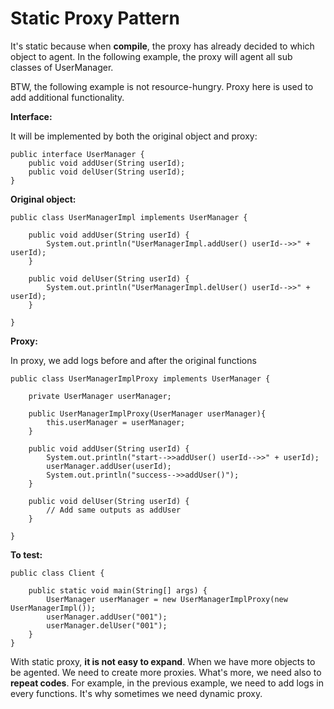 # Static Proxy Pattern

It's static because when **compile**, the proxy has already decided to which object to agent. In the following example, the proxy will agent all sub classes of UserManager.

BTW, the following example is not resource-hungry. Proxy here is used to add additional functionality.

**Interface:**

It will be implemented by both the original object and proxy:

```
public interface UserManager {
    public void addUser(String userId);
    public void delUser(String userId);
}
```

**Original object:**

```
public class UserManagerImpl implements UserManager {

    public void addUser(String userId) {
        System.out.println("UserManagerImpl.addUser() userId-->>" + userId);
    }

    public void delUser(String userId) {
        System.out.println("UserManagerImpl.delUser() userId-->>" + userId);
    }

}
```

**Proxy:**

In proxy, we add logs before and after the original functions

```
public class UserManagerImplProxy implements UserManager {

    private UserManager userManager;

    public UserManagerImplProxy(UserManager userManager){
        this.userManager = userManager;
    }

    public void addUser(String userId) {
        System.out.println("start-->>addUser() userId-->>" + userId);
        userManager.addUser(userId);
        System.out.println("success-->>addUser()");
    }

    public void delUser(String userId) {
        // Add same outputs as addUser
    }

}
```

**To test:**

```
public class Client {

    public static void main(String[] args) {
        UserManager userManager = new UserManagerImplProxy(new UserManagerImpl());
        userManager.addUser("001");
        userManager.delUser("001");
    }
}
```

With static proxy, **it is not easy to expand**. When we have more objects to be agented. We need to create more proxies. What's more, we need also to **repeat codes**. For example, in the previous example, we need to add logs in every functions. It's why sometimes we need dynamic proxy.
